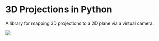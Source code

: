 # 3D Projections in Python

A library for mapping 3D projections to a 2D plane via a virtual camera.

![](https://github.com/FrewtyPebbles/Python-3D-Projection/blob/main/tests/red_space_teapot.gif)
